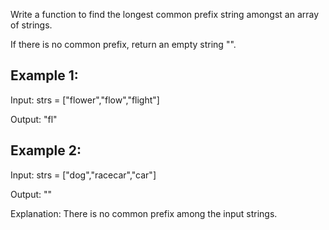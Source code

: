 Write a function to find the longest common prefix string amongst an array of strings.

If there is no common prefix, return an empty string "".



## Example 1:
Input: strs = ["flower","flow","flight"]

Output: "fl"

## Example 2:

Input: strs = ["dog","racecar","car"]

Output: ""


Explanation: There is no common prefix among the input strings.
 
